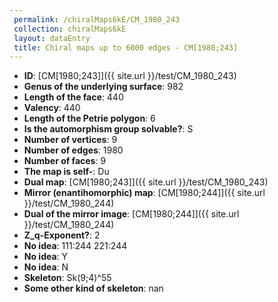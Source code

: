 ```yaml
--- 
 permalink: /chiralMaps6kE/CM_1980_243 
 collection: chiralMaps6kE
 layout: dataEntry
 title: Chiral maps up to 6000 edges - CM[1980;243]
---
```


- **ID**: [CM[1980;243]]({{ site.url }}/test/CM_1980_243)
- **Genus of the underlying surface**: 982
- **Length of the face**: 440
- **Valency**: 440
- **Length of the Petrie polygon**: 6
- **Is the automorphism group solvable?**: S
- **Number of vertices**: 9
- **Number of edges**: 1980
- **Number of faces**: 9
- **The map is self-**: Du
- **Dual map**: [CM[1980;243]]({{ site.url }}/test/CM_1980_243)
- **Mirror (enantihomorphic) map**: [CM[1980;244]]({{ site.url }}/test/CM_1980_244)
- **Dual of the mirror image**: [CM[1980;244]]({{ site.url }}/test/CM_1980_244)
- **Z_q-Exponent?**: 2
- **No idea**:  111:244 221:244
- **No idea**: Y
- **No idea**: N
- **Skeleton**: Sk(9;4)^55
- **Some other kind of skeleton**: nan
